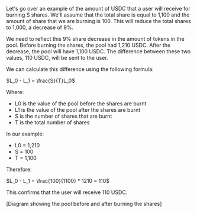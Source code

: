 Let's go over an example of the amount of USDC that a user will receive for burning S shares. We'll assume that the total share is equal to 1,100 and the amount of share that we are burning is 100. This will reduce the total shares to 1,000, a decrease of 9%.

We need to reflect this 9% share decrease in the amount of tokens in the pool. Before burning the shares, the pool had 1,210 USDC. After the decrease, the pool will have 1,100 USDC. The difference between these two values, 110 USDC, will be sent to the user.

We can calculate this difference using the following formula:

$L_0 - L_1 = \frac{S}{T}L_0$

Where:

* L0 is the value of the pool before the shares are burnt
* L1 is the value of the pool after the shares are burnt
* S is the number of shares that are burnt
* T is the total number of shares

In our example:

* L0 = 1,210
* S = 100
* T = 1,100

Therefore:

$L_0 - L_1 = \frac{100}{1100} * 1210 = 110$



This confirms that the user will receive 110 USDC.

[Diagram showing the pool before and after burning the shares] 
